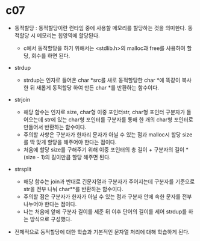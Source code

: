 c07
=
- 동적할당 : 동적할당이란 런타임 중에 사용할 메모리를 할당하는 것을 의미한다. 동적할당 시 메모리는 힙영역에 할당된다.
  - c에서 동적할당을 하기 위해서는 <stdlib.h>의 malloc과 free를 사용하여 할당, 회수를 하면 된다.
- strdup
  - strdup는 인자로 들어온 char *src를 새로 동적할당한 char *에 똑같이 복사한 뒤 새롭게 동적할당 하여 만든 char *를 반환하는 함수이다.
- strjoin
  - 해당 함수는 인자로 size, char형 이중 포인터str, char형 포인터 구분자가 들어오는데 str에 있는 char형 포인터를 구분자를 통해 한 개의 char형 포인터로 만들어서 반환하는 함수이다.
  - 주의할 사항은 구분자가 한자리 문자가 아닐 수 있는 점과 malloc시 할당 size를 딱 맞게 할당을 해주어야 한다는 점이다.
  - 처음에 할당 size를 구해주기 위해 이중 포인터의 총 길이 + 구분자의 길이 * (size - 1)의 길이만큼 할당 해주면 된다.
- strsplit
  - 해당 함수는 join과 반대로 긴문자열과 구분자가 주어지는데 구분자를 기준으로 str을 전부 나눠 char**를 반환하는 함수이다.
  - 주의할 점은 구분자가 한자가 아닐 수 있는 점과 구분자 안에 속한 문자를 전부 나누어야 한다는 점이다.
  - 나는 처음에 앞에 구분자 길이를 세준 뒤 이후 단어의 길이를 세어 strdup를 하는 방식으로 구성했다.
  
  
- 전체적으로 동적할당에 대한 학습과 기본적인 문자열 처리에 대해 학습하게 된다.
